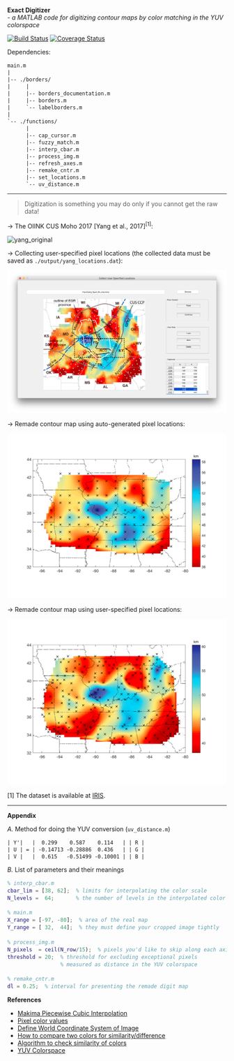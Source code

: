 **Exact Digitizer**
<br> - *a MATLAB code for digitizing contour maps by color matching in the YUV colorspace*

[![Build Status](https://travis-ci.org/vberger/silinapse.svg?branch=master)](https://travis-ci.org/vberger/silinapse)
[![Coverage Status](https://coveralls.io/repos/vberger/silinapse/badge.svg?branch=master&service=github)](https://coveralls.io/github/vberger/silinapse?branch=master)

Dependencies:
```
main.m
|
|-- ./borders/
|     |
|     |-- borders_documentation.m
|     |-- borders.m
|     `-- labelborders.m
|
`-- ./functions/
      |
      |-- cap_cursor.m
      |-- fuzzy_match.m
      |-- interp_cbar.m
      |-- process_img.m
      |-- refresh_axes.m
      |-- remake_cntr.m
      |-- set_locations.m
      `-- uv_distance.m
```
---
<!-- 
→ Example input map - depths to the 410 km discontinuity [Gilbert et al., 2003]:

![gilbert_original](./report/gilbert_figure_6a_original.png)

→ Cropped image for digitization (`./input/gilbert_figure_6a_crop.png`):

![gilbert_impixel](./input/gilbert_figure_6a_impixel.png)

→ User-provided digitized color scale (`./input/gilbert_colorbar.dat`):
```
 401 222  44  42
 402 226  66  42
 403 231  98  43
 404 237 135  40
 405 245 184  42
 406 236 215  39
 407 167 193  32
 408 108 168  35
 409  77 156  43
 410  40 135  39
 411  17 126  42
 412  15 131  70
 413  11 133 106
 414   6 132 158
 415   6 137 208
 416   1 137 230
 417   3 130 225
 418  11  94 182
 419  18  61 144
```
Once you have prepared these files, specify `cbar_lim`, `N_levels`, `X_range`, `Y_range`, `N_pixels`, and `dl`. Run `main.m` to perform digitization. Adjust the threshold for `fuzzy_match()` in `process_img.m` if necessary (the commented code block in `main.m` may help with this).

The sampled dataset will be saved as `./output/gilbert_digitized.dat`.

→ Digitized 410 km discontinuity (284 data points, showing the first 19 lines):
```
-117.128764  42.036278  418.730159
-116.532488  42.036278  420.000000
-115.936212  42.036278  419.365079
-114.147385  42.036278  412.698413
-113.551109  42.036278  409.523810
-112.954834  42.036278  409.523810
-112.358558  42.036278  412.063492
-109.973455  42.036278  419.365079
-109.377179  42.036278  418.412698
-108.780903  42.036278  401.269841
-106.992076  42.036278  401.587302
-106.395800  42.036278  401.587302
-105.799525  42.036278  401.587302
-105.203249  42.036278  401.587302
-104.010697  42.036278  408.253968
-103.414422  42.036278  407.936508
-102.818146  42.036278  409.206349
-118.917591  41.561514  402.222222
-118.321315  41.561514  402.539683
 ...
```
→ Remade contour map using auto-generated pixel locations:

![gilbert_auto](./report/gilbert_figure_6a_auto.png)

→ Remade contour map using user-specified pixel locations:

![gilbert_manual](./report/gilbert_figure_6a_manual.png)
 -->
> Digitization is something you may do only if you cannot get the raw data!

<!-- Trying more examples... -->

→ The OIINK CUS Moho 2017 [Yang et al., 2017]<sup>[1]</sup>:

![yang_original](./report/yang_figure_6b_original.bmp)

→ Collecting user-specified pixel locations (the collected data must be saved as `./output/yang_locations.dat`):

![yang_locations](./input/yang_set_locations.png)

→ Remade contour map using auto-generated pixel locations:

![yang_auto](./report/yang_figure_6b_auto.png)

→ Remade contour map using user-specified pixel locations:

![yang_manual](./report/yang_figure_6b_manual.png)

[1] The dataset is available at [IRIS](https://ds.iris.edu/ds/products/emc-oiink_cus_moho2017/).

---

**Appendix**

*A.* Method for doing the YUV conversion (`uv_distance.m`)
```
| Y'|   |  0.299    0.587    0.114   | | R |
| U | = | -0.14713 -0.28886  0.436   | | G |
| V |   |  0.615   -0.51499 -0.10001 | | B |
```
*B.* List of parameters and their meanings
```matlab
% interp_cbar.m
cbar_lim = [38, 62];  % limits for interpolating the color scale
N_levels =  64;       % the number of levels in the interpolated color scale

% main.m
X_range = [-97, -80];  % area of the real map
Y_range = [ 32,  44];  % they must define your cropped image tightly

% process_img.m
N_pixels  = ceil(N_row/15);  % pixels you'd like to skip along each axis
threshold = 20;  % threshold for excluding exceptional pixels
                 % measured as distance in the YUV colorspace

% remake_cntr.m
dl = 0.25;  % interval for presenting the remade digit map
```
**References**
* [Makima Piecewise Cubic Interpolation](https://blogs.mathworks.com/cleve/2019/04/29/makima-piecewise-cubic-interpolation/)
* [Pixel color values](https://www.mathworks.com/help/images/ref/impixel.html)
* [Define World Coordinate System of Image](https://www.mathworks.com/help/images/define-world-coordinates-using-spatial-referencing.html)
* [How to compare two colors for similarity/difference](https://stackoverflow.com/questions/9018016/how-to-compare-two-colors-for-similarity-difference)
* [Algorithm to check similarity of colors](https://stackoverflow.com/questions/5392061/algorithm-to-check-similarity-of-colors)
* [YUV Colorspace](https://softpixel.com/~cwright/programming/colorspace/yuv/)
